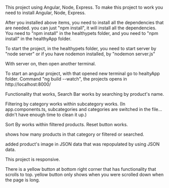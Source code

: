 
This project using Angular, Node, Express. To make this project to work you need to install Angular, Node, Express.

After you installed above items, you need to install all the dependencies that are needed. you can just "npm install", it will install all the dependencies. You need to "npm install" in the healthypets folder, and you need to "npm install" in the healthyApp folder.

To start the project, in the healthypets folder, you need to start server by "node server" or if you have nodemon installed, by "nodemon server.js"

With server on, then open another terminal.

To start an angular project, with that opened new terminal go to healtyApp folder. Command "ng build --watch", the projects opens in http://localhost:8000/

Functionality that works, Search Bar works by searching by product's name.

Filtering by category works within subcategory works. (In app.components.ts, subcategories and categories are switched in the file... didn't have enough time to clean it up.)

Sort By works within filtered products. Reset button works.

shows how many products in that category or filtered or searched.

added product's image in JSON data that was repopulated by using JSON data.

This project is responsive.

There is a yellow button at bottom right corner that has functionality that scrolls to top. yellow button only shows when you were scrolled down when the page is long.